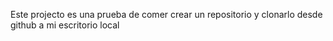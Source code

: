 Este projecto es una prueba de comer crear un repositorio y clonarlo desde github a mi escritorio local